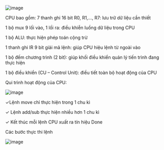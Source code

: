 ![image](https://github.com/user-attachments/assets/0b664c6a-33b5-4e67-83b1-4c72dd62ed30)






CPU bao gồm: 
7 thanh ghi 16 bit R0, R1,…, R7: lưu trữ dữ liệu cần thiết 


1 bộ mux 9 lối vào, 1 lối ra:  điều khiễn luồng dữ liệu trong CPU 


1 bộ ALU: thực hiện phép toán cộng trừ 


1 thanh ghi IR 9 bit giải mã lệnh: giúp CPU hiệu lệnh từ ngoài vào 


1 bộ đếm chương trình (2 bit): giúp khối điều khiển quản lý tiến trình đang thực hiện 


1 bộ điều khiển (CU – Control Unit): điều tiết toàn bộ hoạt động của CPU



Qui trình hoạt động của CPU:


![image](https://github.com/user-attachments/assets/765a78b5-6224-4a8f-8c68-ea0479db9c0f)




✓Lệnh move chỉ thực hiện trong 1 chu kì 


✓ Lệnh add/sub thực hiện nhiều hơn 1 chu kì 


✓ Kết thúc mỗi lệnh CPU xuất ra tín hiệu Done




Các bước thực thi lệnh


![image](https://github.com/user-attachments/assets/c5808100-7231-41d8-9a9e-3a3b67d03cd9)
